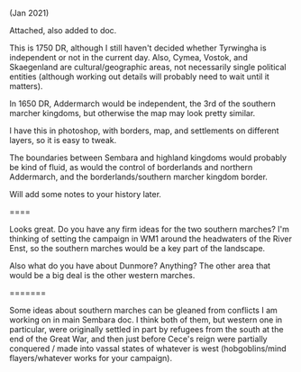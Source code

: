 (Jan 2021)

Attached, also added to doc.

  

This is 1750 DR, although I still haven't decided whether Tyrwingha is independent or not in the current day. Also, Cymea, Vostok, and Skaegenland are cultural/geographic areas, not necessarily single political entities (although working out details will probably need to wait until it matters).

  

In 1650 DR, Addermarch would be independent, the 3rd of the southern marcher kingdoms, but otherwise the map may look pretty similar. 

  

I have this in photoshop, with borders, map, and settlements on different layers, so it is easy to tweak.

  

The boundaries between Sembara and highland kingdoms would probably be kind of fluid, as would the control of borderlands and northern Addermarch, and the borderlands/southern marcher kingdom border. 

  

Will add some notes to your history later.

====


Looks great. Do you have any firm ideas for the two southern marches? I'm thinking of setting the campaign in WM1 around the headwaters of the River Enst, so the southern marches would be a key part of the landscape.

  

Also what do you have about Dunmore? Anything? The other area that would be a big deal is the other western marches.


=======

Some ideas about southern marches can be gleaned from conflicts I am working on in main Sembara doc. I think both of them, but western one in particular, were originally settled in part by refugees from the south at the end of the Great War, and then just before Cece's reign were partially conquered / made into vassal states of whatever is west (hobgoblins/mind flayers/whatever works for your campaign).